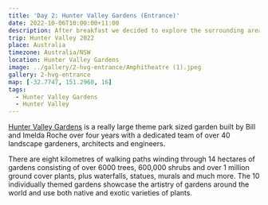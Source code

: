 ```yaml
---
title: 'Day 2: Hunter Valley Gardens (Entrance)'
date: 2022-10-06T10:00:00+11:00
description: After breakfast we decided to explore the surrounding areas around Peppers Creek Resort.
trip: Hunter Valley 2022
place: Australia
timezone: Australia/NSW
location: Hunter Valley Gardens
image: ../gallery/2-hvg-entrance/Amphitheatre (1).jpeg
gallery: 2-hvg-entrance
map: [-32.7747, 151.2960, 16]
tags:
  - Hunter Valley Gardens
  - Hunter Valley
---
```


[Hunter Valley Gardens](https://www.huntervalleygardens.com.au) is a really large theme park sized garden built by Bill and Imelda Roche over four years with a dedicated team of over 40 landscape gardeners, architects and engineers.

There are eight kilometres of walking paths winding through 14 hectares of gardens consisting of over 6000 trees, 600,000 shrubs and over 1 million ground cover plants, plus waterfalls, statues, murals and much more. The 10 individually themed gardens showcase the artistry of gardens around the world and use both native and exotic varieties of plants.
